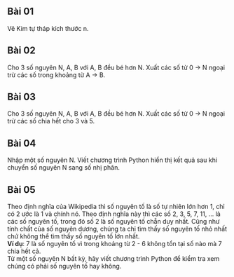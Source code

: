 ## **Bài 01**
Vẽ Kim tự tháp kích thước n.
<br>
## **Bài 02** 
Cho 3 số nguyên N, A, B với A, B đều bé hơn N. Xuất các số từ 0 -> N ngoại trừ các số trong khoảng từ A -> B.
<br>
## **Bài 03**
Cho 3 số nguyên N, A, B với A, B đều bé hơn N. Xuất các số từ 0 -> N ngoại trừ các số chia hết cho 3 và 5.

## **Bài 04**
Nhập một số nguyên N. Viết chương trình Python hiển thị kết quả sau khi chuyển số nguyên N sang số nhị phân.

## **Bài 05** 
Theo định nghĩa của Wikipedia thì số nguyên tố là số tự nhiên lớn hơn 1, chỉ có 2 ước là 1 và chính nó. Theo định nghĩa này thì các số 2, 3, 5, 7, 11, ... là các số nguyên tố, trong đó số 2 là số nguyên tố chẵn duy nhất. Cũng như tính chất của số nguyên dương, chúng ta chỉ tìm thấy số nguyên tố nhỏ nhất chứ không thể tìm thấy số nguyên tố lớn nhất.
<br>
**Ví dụ**: 7 là số nguyên tố vì trong khoảng từ 2 - 6 không tồn tại số nào mà 7 chia hết cả.
<br> 
Từ một số nguyên N bất kỳ, hãy viết chương trình Python để kiểm tra xem chúng có phải số nguyên tố hay không.<br>
